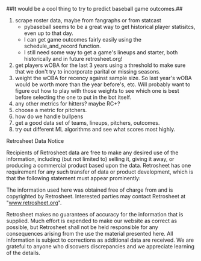 ##It would be a cool thing to try to predict baseball game outcomes.##
1) scrape roster data, maybe from fangraphs or from statcast
    - pybaseball seems to be a great way to get historical player statisitcs, even up to that day.
    - I can get game outcomes fairly easily using the schedule_and_record function.
    - I still need some way to get a game's lineups and starter, both historically and in future retrosheet.org!
2) get players wOBA for the last 3 years using a threshold to make sure that we don't try to incorporate parital or missing seasons.
3) weight the wOBA for recency against sample size. So last year's wOBA would be worth more than the year before's, etc. Will probably want to figure out how to play with those weights to see which one is best before selecting the one to put in the bot itself.
4) any other metrics for hitters? maybe RC+?
5) choose a metric for pitchers.
6) how do we handle bullpens
7) get a good data set of teams, lineups, pitchers, outcomes.
8) try out different ML algorithms and see what scores most highly.



Retrosheet Data Notice

Recipients of Retrosheet data are free to make any desired use of the information, including (but not limited to) selling it, giving it away, or producing a commercial product based upon the data. Retrosheet has one requirement for any such transfer of data or product development, which is that the following statement must appear prominently:

 The information used here was obtained free of
 charge from and is copyrighted by Retrosheet.  Interested
 parties may contact Retrosheet at "www.retrosheet.org".

Retrosheet makes no guarantees of accuracy for the information that is supplied. Much effort is expended to make our website as correct as possible, but Retrosheet shall not be held responsible for any consequences arising from the use the material presented here. All information is subject to corrections as additional data are received. We are grateful to anyone who discovers discrepancies and we appreciate learning of the details.